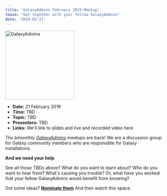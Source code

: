 ```yaml
---
title: 'GalaxyAdmins February 2019 Meetup'
tease: "Get together with your fellow GalaxyAdmins"
date: '2019-02-21'
---
```


[<img class="float-right" src="/src/images/galaxy-logos/GalaxyAdmins.png" alt="GalaxyAdmins" width="220" alt="GalaxyAdmins" style="max-width: 220" />](/src/community/galaxy-admins/index.md)

* **Date:** 21 February 2019
* **Time:**  TBD 
* **Topic:**  TBD
* **Presenters:**  TBD 
* **Links:** We'll link to slides and live and recorded video here

*The bimonthly [GalaxyAdmins](/src/community/galaxy-admins/index.md)* meetups are back!  We are a discussion group for Galaxy community members who are responsible for Galaxy installations. 

**And we need your help**

See all those *TBDs* above?  What do you want to learn about?  Who do you want to hear from?  What's causing you trouble?  Or, what have you worked that your fellow GalaxyAdmins would benefit from knowing?

Got some ideas? **[Nominate them](https://docs.google.com/forms/d/e/1FAIpQLSfv257YcdQQO7gp3K4USoBzqkd-UDEblsto5UhU34gFlXTiPQ/viewform)**  And then watch this space.
